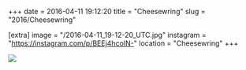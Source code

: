 +++
date = 2016-04-11 19:12:20
title = "Cheesewring"
slug = "2016/Cheesewring"

[extra]
image = "/2016-04-11_19-12-20_UTC.jpg"
instagram = "https://instagram.com/p/BEEj4hcoIN-"
location = "Cheesewring"
+++

<img src="/2016-04-11_19-12-20_UTC.jpg" />
